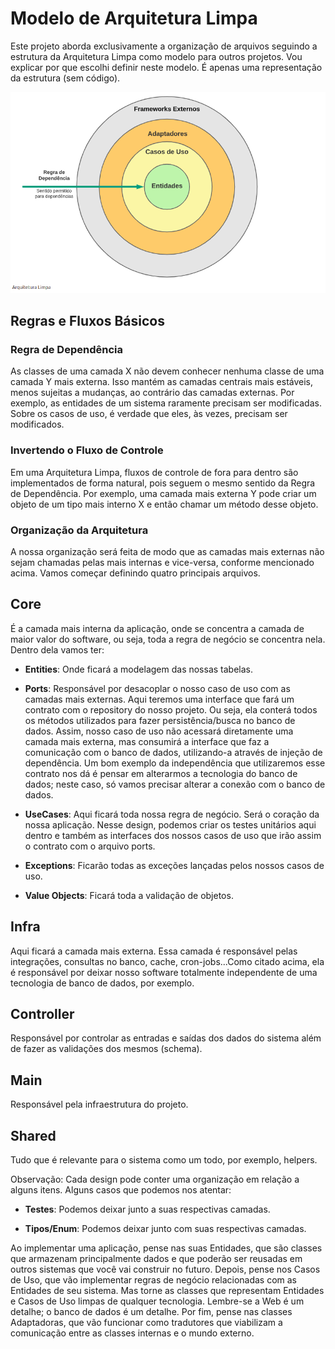# Modelo de Arquitetura Limpa

Este projeto aborda exclusivamente a organização de arquivos seguindo a estrutura da Arquitetura Limpa como modelo para outros projetos. Vou explicar por que escolhi definir neste modelo. É apenas uma representação da estrutura (sem código).

![clean_archi](/imagens/Screenshot_148.png)

## Regras e Fluxos Básicos

### Regra de Dependência

As classes de uma camada X não devem conhecer nenhuma classe de uma camada Y mais externa. Isso mantém as camadas centrais mais estáveis, menos sujeitas a mudanças, ao contrário das camadas externas. Por exemplo, as entidades de um sistema raramente precisam ser modificadas. Sobre os casos de uso, é verdade que eles, às vezes, precisam ser modificados.

### Invertendo o Fluxo de Controle

Em uma Arquitetura Limpa, fluxos de controle de fora para dentro são implementados de forma natural, pois seguem o mesmo sentido da Regra de Dependência. Por exemplo, uma camada mais externa Y pode criar um objeto de um tipo mais interno X e então chamar um método desse objeto.

### Organização da Arquitetura

A nossa organização será feita de modo que as camadas mais externas não sejam chamadas pelas mais internas e vice-versa, conforme mencionado acima. Vamos começar definindo quatro principais arquivos.

## Core

É a camada mais interna da aplicação, onde se concentra a camada de maior valor do software, ou seja, toda a regra de negócio se concentra nela. Dentro dela vamos ter:

- **Entities**: Onde ficará a modelagem das nossas tabelas.

- **Ports**: Responsável por desacoplar o nosso caso de uso com as camadas mais externas. Aqui teremos uma interface que fará um contrato com o repository do nosso projeto. Ou seja, ela conterá todos os métodos utilizados para fazer persistência/busca no banco de dados. Assim, nosso caso de uso não acessará diretamente uma camada mais externa, mas consumirá a interface que faz a comunicação com o banco de dados, utilizando-a através de injeção de dependência. Um bom exemplo da independência que utilizaremos esse contrato nos dá é pensar em alterarmos a tecnologia do banco de dados; neste caso, só vamos precisar alterar a conexão com o banco de dados.

- **UseCases**: Aqui ficará toda nossa regra de negócio. Será o coração da nossa aplicação. Nesse design, podemos criar os testes unitários aqui dentro e também as interfaces dos nossos casos de uso que irão assim o contrato com o arquivo ports.

- **Exceptions**: Ficarão todas as exceções lançadas pelos nossos casos de uso.

- **Value Objects**: Ficará toda a validação de objetos.

## Infra

Aqui ficará a camada mais externa. Essa camada é responsável pelas integrações, consultas no banco, cache, cron-jobs...Como citado acima, ela é responsável por deixar nosso software totalmente independente de uma tecnologia de banco de dados, por exemplo.

## Controller

Responsável por controlar as entradas e saídas dos dados do sistema além de fazer as validações dos mesmos (schema).

## Main

Responsável pela infraestrutura do projeto.

## Shared

Tudo que é relevante para o sistema como um todo, por exemplo, helpers.

Observação: Cada design pode conter uma organização em relação a alguns itens. Alguns casos que podemos nos atentar:

- **Testes**: Podemos deixar junto a suas respectivas camadas.

- **Tipos/Enum**: Podemos deixar junto com suas respectivas camadas.

Ao implementar uma aplicação, pense nas suas Entidades, que são classes que armazenam principalmente dados e que poderão ser reusadas em outros sistemas que você vai construir no futuro. Depois, pense nos Casos de Uso, que vão implementar regras de negócio relacionadas com as Entidades de seu sistema. Mas torne as classes que representam Entidades e Casos de Uso limpas de qualquer tecnologia. Lembre-se a Web é um detalhe; o banco de dados é um detalhe. Por fim, pense nas classes Adaptadoras, que vão funcionar como tradutores que viabilizam a comunicação entre as classes internas e o mundo externo.